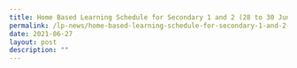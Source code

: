 ```yaml
---
title: Home Based Learning Schedule for Secondary 1 and 2 (28 to 30 June 2021)
permalink: /lp-news/home-based-learning-schedule-for-secondary-1-and-2-28-to-30-june-2021/
date: 2021-06-27
layout: post
description: ""
---
```

